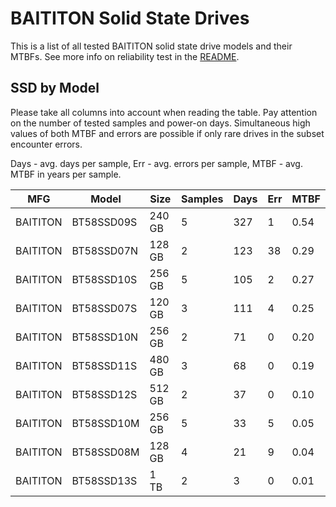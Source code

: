 BAITITON Solid State Drives
===========================

This is a list of all tested BAITITON solid state drive models and their MTBFs. See
more info on reliability test in the [README](https://github.com/linuxhw/SMART).

SSD by Model
------------

Please take all columns into account when reading the table. Pay attention on the
number of tested samples and power-on days. Simultaneous high values of both MTBF
and errors are possible if only rare drives in the subset encounter errors.

Days - avg. days per sample,
Err  - avg. errors per sample,
MTBF - avg. MTBF in years per sample.

| MFG       | Model              | Size   | Samples | Days  | Err   | MTBF |
|-----------|--------------------|--------|---------|-------|-------|------|
| BAITITON  | BT58SSD09S         | 240 GB | 5       | 327   | 1     | 0.54   |
| BAITITON  | BT58SSD07N         | 128 GB | 2       | 123   | 38    | 0.29   |
| BAITITON  | BT58SSD10S         | 256 GB | 5       | 105   | 2     | 0.27   |
| BAITITON  | BT58SSD07S         | 120 GB | 3       | 111   | 4     | 0.25   |
| BAITITON  | BT58SSD10N         | 256 GB | 2       | 71    | 0     | 0.20   |
| BAITITON  | BT58SSD11S         | 480 GB | 3       | 68    | 0     | 0.19   |
| BAITITON  | BT58SSD12S         | 512 GB | 2       | 37    | 0     | 0.10   |
| BAITITON  | BT58SSD10M         | 256 GB | 5       | 33    | 5     | 0.05   |
| BAITITON  | BT58SSD08M         | 128 GB | 4       | 21    | 9     | 0.04   |
| BAITITON  | BT58SSD13S         | 1 TB   | 2       | 3     | 0     | 0.01   |
